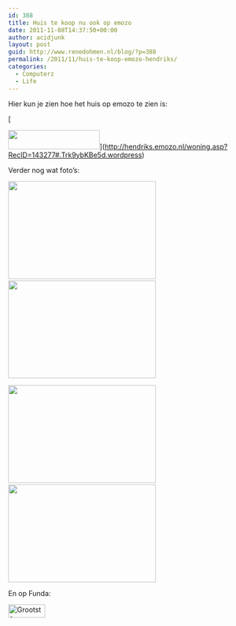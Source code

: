```yaml
---
id: 388
title: Huis te koop nu ook op emozo
date: 2011-11-08T14:37:50+00:00
author: acidjunk
layout: post
guid: http://www.renedohmen.nl/blog/?p=388
permalink: /2011/11/huis-te-koop-emozo-hendriks/
categories:
  - Computerz
  - Life
---
```

Hier kun je zien hoe het huis op emozo te zien is:
  
[
  
<img src="http://www.renedohmen.nl/blog/wp-content/uploads/2011/11/Logo-Emozo-WO.gif" alt="" title="Logo-Emozo-WO" width="186" height="39" class="alignnone size-full wp-image-401" />](http://hendriks.emozo.nl/woning.asp?RecID=143277#.Trk9ybKBe5d.wordpress)

Verder nog wat foto&#8217;s:
  
[<img class="alignnone size-medium wp-image-391" title="502_groot" src="http://www.renedohmen.nl/blog/wp-content/uploads/2011/11/502_groot-300x199.jpg" alt="" width="300" height="199" />](http://www.renedohmen.nl/blog/wp-content/uploads/2011/11/502_groot.jpg)&nbsp;[<img class="alignnone size-medium wp-image-392" title="506_groot" src="http://www.renedohmen.nl/blog/wp-content/uploads/2011/11/506_groot-300x199.jpg" alt="" width="300" height="199" />](http://www.renedohmen.nl/blog/wp-content/uploads/2011/11/506_groot.jpg)

[<img class="alignnone size-medium wp-image-393" title="515_groot" src="http://www.renedohmen.nl/blog/wp-content/uploads/2011/11/515_groot-300x199.jpg" alt="" width="300" height="199" />](http://www.renedohmen.nl/blog/wp-content/uploads/2011/11/515_groot.jpg)&nbsp;[<img class="alignnone size-medium wp-image-394" title="504_groot" src="http://www.renedohmen.nl/blog/wp-content/uploads/2011/11/504_groot-300x199.jpg" alt="" width="300" height="199" />](http://www.renedohmen.nl/blog/wp-content/uploads/2011/11/504_groot.jpg)

En op Funda:

[<img src="http://www.funda.nl/logos/logofunda-geel-bgwit-75.gif" alt="Grootste huizenaanbod van Nederland" border="0" height="27" width="75" />](http://www.funda.nl/koop/weert/appartement-47890199-st-jozefslaan-201/)